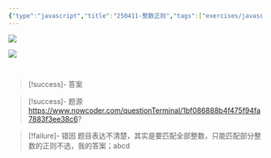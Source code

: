```yaml
---
{"type":"javascript","title":"250411-整数正则","tags":["exercises/javascript"],"author":"codertoro","establish":"2025-04-11","update":"2025-04-11","dg-publish":true,"javascript":true,"permalink":"/Exercises/JavaScript/250411-整数正则/","dgPassFrontmatter":true,"created":"2025-04-11T08:38:03.809+08:00","updated":"2025-04-11T08:47:23.785+08:00"}
---
```


![](https://img.codertoro.top/Bucket/Exercises/JavaScript/20250411084227378.png)

![](https://img.codertoro.top/Bucket/Exercises/JavaScript/20250411084331105.png)

```javascript

```
```

```
> [!success]- 答案


> [!success]- 题源
https://www.nowcoder.com/questionTerminal/1bf086888b4f475f94fa7883f3ee38c6?

> [!failure]- 错因
题目表达不清楚，其实是要匹配全部整数，只能匹配部分整数的正则不选，我的答案；abcd

